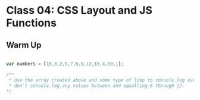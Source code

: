 # Class 04: CSS Layout and JS Functions

## Warm Up

```javascript

var numbers = [10,3,2,5,7,6,9,12,15,4,19,1];

/**
 * Use the array created above and some type of loop to console.log every number within the array.
 * don't console.log any values between and equalling 6 through 12.
*/

```
